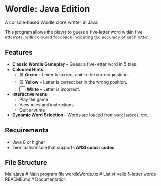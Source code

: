 # Wordle: Java Edition

A console-based Wordle clone written in Java.

This program allows the player to guess a five-letter word within five attempts, with coloured feedback indicating the accuracy of each letter.

## Features

- **Classic Wordle Gameplay** – Guess a five-letter word in 5 tries.
- **Coloured Hints**:
  - 🟩 **Green** – Letter is correct and in the correct position.
  - 🟨 **Yellow** – Letter is correct but in the wrong position.
  - ⬜ **White** – Letter is incorrect.
- **Interactive Menu**:
  - Play the game
  - View rules and instructions
  - Quit anytime
- **Dynamic Word Selection** – Words are loaded from `wordleWords.txt`.

## Requirements

- Java 8 or higher
- Terminal/console that supports **ANSI colour codes**

## File Structure

Main.java # Main program file
wordleWords.txt # List of valid 5-letter words
README.md # Documentation
